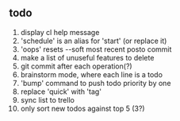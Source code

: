 todo
----

1. display cl help message
2. 'schedule' is an alias for 'start' (or replace it)
3. 'oops' resets --soft most recent posto commit
4. make a list of unuseful features to delete
5. git commit after each operation(?)
6. brainstorm mode, where each line is a todo
7. 'bump' command to push todo priority by one
8. replace 'quick' with 'tag'
9. sync list to trello
10. only sort new todos against top 5 (3?)
